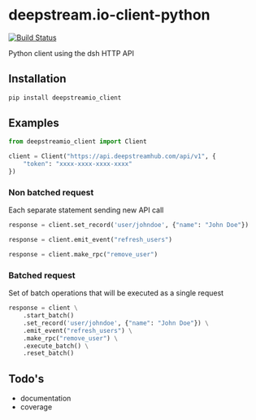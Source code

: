 # deepstream.io-client-python

[![Build Status](https://travis-ci.org/VojtechBartos/deepstream.io-client-python.svg?branch=master)](https://travis-ci.org/VojtechBartos/deepstream.io-client-python)

Python client using the dsh HTTP API

## Installation

```sh
pip install deepstreamio_client
```

## Examples

```py
from deepstreamio_client import Client

client = Client("https://api.deepstreamhub.com/api/v1", {
    "token": "xxxx-xxxx-xxxx-xxxx"
})
```

### Non batched request

Each separate statement sending new API call

```py
response = client.set_record('user/johndoe', {"name": "John Doe"})

response = client.emit_event("refresh_users")

response = client.make_rpc("remove_user")
```

### Batched request

Set of batch operations that will be executed as a single request

```py
response = client \
    .start_batch()
    .set_record('user/johndoe', {"name": "John Doe"}) \
    .emit_event("refresh_users") \
    .make_rpc("remove_user") \
    .execute_batch() \
    .reset_batch()
```

## Todo's

- documentation
- coverage
